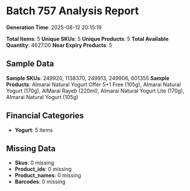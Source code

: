 # Batch 757 Analysis Report

**Generation Time**: 2025-08-12 20:15:19

**Total Items**: 5
**Unique SKUs**: 5
**Unique Products**: 5
**Total Available Quantity**: 4627.00
**Near Expiry Products**: 5

## Sample Data
**Sample SKUs**: 249920, 1138370, 249913, 249906, 601355
**Sample Products**: Almarai Natural Yogurt Offer 5+1 Free (105g), Almarai Natural Yogurt (170g), AlMarai Rayeb (220ml), Almarai Natural Yogurt Lite (170g), Almarai Natural Yogurt (105g)

## Financial Categories
- **Yogurt**: 5 items

## Missing Data
- **Skus**: 0 missing
- **Product_ids**: 0 missing
- **Product_names**: 0 missing
- **Barcodes**: 0 missing
